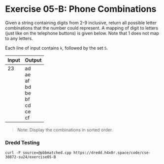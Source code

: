 # Exercise 05-B: Phone Combinations

Given a string containing digits from 2-9 inclusive, return all possible letter combinations that the number could represent. A mapping of digit to letters (just like on the telephone buttons) is given below. Note that 1 does not map to any letters.

Each line of input contains `k`, followed by the set `S`.

<style>
td {
  vertical-align: top;
}
</style>

<table>
    <thead>
        <tr>
            <th>Input</th>
            <th>Output</th>
        </tr>
    </thead>
    <tbody>
        <tr>
            <td>23</td>
            <td>
                ad<br>
                ae<br>
                af<br>
                bd<br>
                be<br>
                bf<br>
                cd<br>
                ce<br>
                cf
            </td>
        </tr>
    </tbody>

</table>

> Note: Display the combinations in sorted order.

### Dredd Testing

`curl -F source=@pbbmatched.cpp https://dredd.h4x0r.space/code/cse-30872-su24/exercise05-B`
